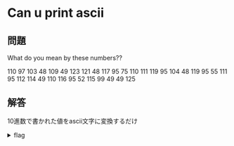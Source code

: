 # Can u print ascii
## 問題
What do you mean by these numbers??

110 97 103 48 109 49 123 121 48 117 95 75 110 111 119 95 104 48 119 95 55 111 95 112 114 49 110 116 95 52 115 99 49 49 125

## 解答
10進数で書かれた値をascii文字に変換するだけ

<details>
  <summary>flag</summary>

  > nag0m1{y0u_Know_h0w_7o_pr1nt_4sc11}

</details>
